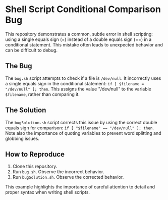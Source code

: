 # Shell Script Conditional Comparison Bug

This repository demonstrates a common, subtle error in shell scripting: using a single equals sign (=) instead of a double equals sign (==) in a conditional statement.  This mistake often leads to unexpected behavior and can be difficult to debug.

## The Bug
The `bug.sh` script attempts to check if a file is `/dev/null`. It incorrectly uses a single equals sign in the conditional statement: `if [ $filename = "/dev/null" ]; then`. This assigns the value "/dev/null" to the variable `$filename`, rather than comparing it.

## The Solution
The `bugSolution.sh` script corrects this issue by using the correct double equals sign for comparison: `if [ "$filename" == "/dev/null" ]; then`.  Note also the importance of quoting variables to prevent word splitting and globbing issues. 

## How to Reproduce
1. Clone this repository.
2. Run `bug.sh`.  Observe the incorrect behavior.
3. Run `bugSolution.sh`. Observe the corrected behavior.

This example highlights the importance of careful attention to detail and proper syntax when writing shell scripts.
